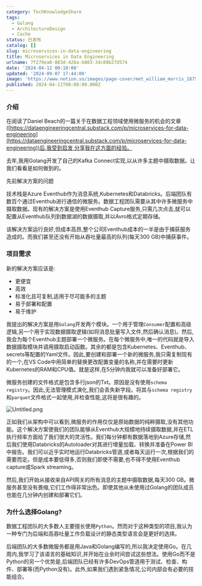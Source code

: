 ```yaml
---
category: TechKnowledgeShare
tags:
  - Golang
  - ArchitectureDesign
  - Cache
status: 已发布
catalog: []
slug: microservices-in-data-engineering
title: Microservices in Data Engineering
urlname: 7f279ea0-883d-426a-b803-34c09b27d574
date: '2024-04-12 00:10:00'
updated: '2024-09-07 17:44:00'
image: 'https://www.notion.so/images/page-cover/met_william_morris_1875.jpg'
published: 2024-04-11T08:00:00.000Z
---
```


### 介绍


在阅读了Daniel Beach的一篇关于在数据工程领域使用微服务的机会的文章([https://dataengineeringcentral.substack.com/p/microservices-for-data-engineering](https://dataengineeringcentral.substack.com/p/microservices-for-data-engineering))后,我受到启发,分享我在这方面的经验。


去年,我用Golang开发了自己的Kafka Connect实现,以从许多主题中摄取数据。让我们看看是如何做到的。


先前解决方案的问题


技术栈是Azure Eventhub作为消息系统,Kubernetes和Databricks。后端团队有数百个通过Eventhub进行通信的微服务。数据工程团队需要从其中许多微服务中摄取数据。现有的解决方案是使用Eventhub Capture服务,只需几次点击,就可以配置从Eventhub队列到数据湖的数据摄取,并以Avro格式定期存储。


该解决方案运行良好,但成本高昂,整个公司Eventhub成本的一半是由于捕获服务造成的。而我们甚至还没有开始从吞吐量最高的队列(每天300 GB)中捕获事件。


### 项目需求


新的解决方案应该是:

- 更便宜
- 高效
- 标准化且可复制,适用于尽可能多的主题
- 易于部署和配置
- 易于维护

我提出的解决方案是用`Golang`开发两个模块。一个用于管理`Consumer`配置和高级逻辑,另一个用于实现数据摄取逻辑(如将消息批量写入文件,然后确认消息)。然后,我会为每个Eventhub主题部署一个微服务。在每个微服务中,唯一的代码就是导入数据摄取模块并调用摄取启动函数。其余的都是包含Kubernetes、Eventhub、secrets等配置的Yaml文件。因此,要创建和部署一个新的微服务,我只需复制现有的一个,在VS Code中用简单的替换更改配置变量的名称,并在需要时更新Kubernetes的RAM和CPU值。就是这样,在5分钟内我就可以准备好部署它。


微服务创建的文件格式是包含多行json的Txt。原因是没有使用`schema registry`。因此,无法管理模式演化,我们会丢失新字段。将其与`schema registry`和`parquet`文件格式一起使用,并检查性能,这将是很有趣的。


![Untitled.png](https://prod-files-secure.s3.us-west-2.amazonaws.com/5d24fe63-e567-4804-86f9-9fdc62e13082/4e0f8d5d-b295-4408-9363-660688d511a9/Untitled.png?X-Amz-Algorithm=AWS4-HMAC-SHA256&X-Amz-Content-Sha256=UNSIGNED-PAYLOAD&X-Amz-Credential=ASIAZI2LB466UFEQU2NR%2F20250407%2Fus-west-2%2Fs3%2Faws4_request&X-Amz-Date=20250407T213616Z&X-Amz-Expires=3600&X-Amz-Security-Token=IQoJb3JpZ2luX2VjEO3%2F%2F%2F%2F%2F%2F%2F%2F%2F%2FwEaCXVzLXdlc3QtMiJGMEQCIDLecXKvuwiu1uN9%2FaPx9vAOOghcazJ4mQZ8TtQ%2FxhdpAiBujya6EKIGg3NV7%2BvZwRmNGSle2DQki4r3HEJObDdj5ir%2FAwhmEAAaDDYzNzQyMzE4MzgwNSIMmun6IRxOnepOWwymKtwDCLTETWUgVdcvfBwx%2FZRcc1Bqq8Aa5%2FeKgL4SDqGunyqgVcfhDUrLRytSKTaiFlP1mXP%2BPbIPZJBQ8QB8o9aIga0ZBOEFpkZfwz9xKoERas6SrnXFzI8ngqZ0vNi9SLhAyDrCTEvaU3fdpIek1Doprm19hWX6P5p8ZuZldPwIHQjyTJ%2BecuZOMU5RxfHyzINdTV2IOec6nKL9otm2HMp9J5%2BvgsA%2BmN2ucOea2%2FS5XOtWRzgdTKZdii4H4eHUMqAQmvKynQP9W4w4CQ%2BbHgoiNjbbwv2XfuCzA3cGOvvNMOYpToM%2BGmJ8qhyefPmoHo%2BtZWetJpEsKmJcDvXwfq3mLJOg7UvZ34oAkZll%2BdREroodSL%2FHM4PW9CN7xUaHccl%2BIHn%2FLsJcOJGS4czlDhT7umN5LQzesSSvkJJ1pXg2Tt2xLgwywfsRy%2Bl7pABQLAK4tTTDrA0rHypsOGCSmThUdrtCh353XPaF56%2BoCtZp6KSeRxvl42GhFnF5F4YOjsBTWW9konpBM7CE3xjNJCB1vxuLW34LenY9R3UkMxOxkp%2FgTe5%2FNKcgWem%2BaEn92UL%2FU502OoeYHYLdWudUcwQqCm7il01rRwTYzm%2BUdG4SOEFODa54C7BJTqO1YwYw5YHRvwY6pgE%2FCj1sOUs9HLG%2FSskTUuCBa0VFYfnN60v9OxyKNnZQlAl2bdPkRVvgnionNgRjU2HQ6wvByw%2FfnzCmUf49uMlwn3CMwc%2B1vlehW0ERlut7%2FgkQW%2FsdhNVjN1x1KInoemeMO0LTEXe91tGAxiC6pwIUAc1G%2F1e6JDOXvcPXBjGp7D4J1BEhwzkmy%2Fn%2BgyBFp5NRdqXAxs%2FxqMKI60evVCDDwHoBB6e7&X-Amz-Signature=a57864244496693a8667dc90cbea77be63b94d3733f240f7e610beab258812bb&X-Amz-SignedHeaders=host&x-id=GetObject)


正如我们从架构中可以看到,微服务的作用仅仅是原始数据的纯粹摄取,没有其他功能。这个解决方案使我们的团队能够从Eventhub大规模地持续摄取数据,并在ETL执行频率方面给了我们很大的灵活性。我们每分钟都有数据落地到Azure存储,然后我们使用Databricks的Autoloader对其进行增量加载、转换并准备在Power BI中报告。我们可以近乎实时地运行Databricks管道,或者每天运行一次,根据我们的需要而定。但是成本要低得多,否则我们即使不需要,也不得不使用Eventhub capture或Spark streaming。


然后,我们开始从接收来自API网关的所有消息的主题中摄取数据,每天300 GB。微服务甚至没有畏缩,它们工作得非常出色。即使其他从未使用过Golang的团队成员也能在几分钟内创建和部署它们。


### 为什么选择Golang?


数据工程团队的大多数人主要擅长使用`Python`。然而对于这种类型的项目,我认为一种专门为后端和高吞吐量工作负载设计的静态类型语言会是更好的选择。


后端团队的大多数微服务都是用Java和Golang编写的,所以我决定使用Go。在几周内,我学习了该语言的基础知识,并开始在业余时间尝试这些想法。使用Go而不是Python的另一个优势是,后端团队已经有许多DevOps管道用于测试、检查、构件、部署等(而Python没有)。此外,如果我们遇到紧急情况,公司内部会有必要的技能组合。

